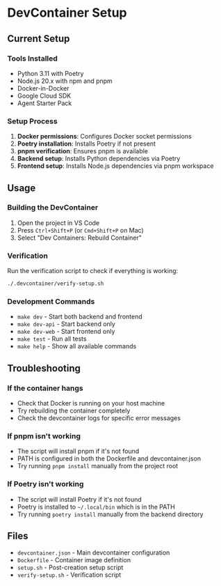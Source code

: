 # DevContainer Setup


## Current Setup

### Tools Installed
- Python 3.11 with Poetry
- Node.js 20.x with npm and pnpm
- Docker-in-Docker
- Google Cloud SDK
- Agent Starter Pack

### Setup Process
1. **Docker permissions**: Configures Docker socket permissions
2. **Poetry installation**: Installs Poetry if not present
3. **pnpm verification**: Ensures pnpm is available
4. **Backend setup**: Installs Python dependencies via Poetry
5. **Frontend setup**: Installs Node.js dependencies via pnpm workspace

## Usage

### Building the DevContainer
1. Open the project in VS Code
2. Press `Ctrl+Shift+P` (or `Cmd+Shift+P` on Mac)
3. Select "Dev Containers: Rebuild Container"

### Verification
Run the verification script to check if everything is working:
```bash
./.devcontainer/verify-setup.sh
```

### Development Commands
- `make dev` - Start both backend and frontend
- `make dev-api` - Start backend only
- `make dev-web` - Start frontend only
- `make test` - Run all tests
- `make help` - Show all available commands

## Troubleshooting

### If the container hangs
- Check that Docker is running on your host machine
- Try rebuilding the container completely
- Check the devcontainer logs for specific error messages

### If pnpm isn't working
- The script will install pnpm if it's not found
- PATH is configured in both the Dockerfile and devcontainer.json
- Try running `pnpm install` manually from the project root

### If Poetry isn't working
- The script will install Poetry if it's not found
- Poetry is installed to `~/.local/bin` which is in the PATH
- Try running `poetry install` manually from the backend directory

## Files
- `devcontainer.json` - Main devcontainer configuration
- `Dockerfile` - Container image definition
- `setup.sh` - Post-creation setup script
- `verify-setup.sh` - Verification script